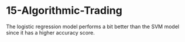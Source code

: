  # 15-Algorithmic-Trading

The logistic regression model performs a bit better than the SVM model since it has a higher accuracy score.

